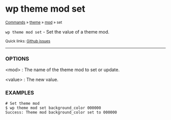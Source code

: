 # wp theme mod set

<small>[Commands](/commands/) &raquo; [theme](/commands/theme/) &raquo; [mod](/commands/theme/mod/) &raquo; set</small>

`wp theme mod set` - Set the value of a theme mod.

<small>Quick links: <a href="https://github.com/wp-cli/wp-cli/issues?q=is%3Aopen+label%3Acommand%3Atheme-mod-set+sort%3Aupdated-desc">Github issues</a></small>

<hr />

### OPTIONS

&lt;mod&gt;
: The name of the theme mod to set or update.

&lt;value&gt;
: The new value.

### EXAMPLES

    # Set theme mod
    $ wp theme mod set background_color 000000
    Success: Theme mod background_color set to 000000



